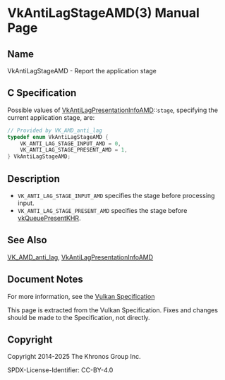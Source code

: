 # VkAntiLagStageAMD(3) Manual Page

## Name

VkAntiLagStageAMD - Report the application stage



## [](#_c_specification)C Specification

Possible values of [VkAntiLagPresentationInfoAMD](https://registry.khronos.org/vulkan/specs/latest/man/html/VkAntiLagPresentationInfoAMD.html)::`stage`, specifying the current application stage, are:

```c++
// Provided by VK_AMD_anti_lag
typedef enum VkAntiLagStageAMD {
    VK_ANTI_LAG_STAGE_INPUT_AMD = 0,
    VK_ANTI_LAG_STAGE_PRESENT_AMD = 1,
} VkAntiLagStageAMD;
```

## [](#_description)Description

- `VK_ANTI_LAG_STAGE_INPUT_AMD` specifies the stage before processing input.
- `VK_ANTI_LAG_STAGE_PRESENT_AMD` specifies the stage before [vkQueuePresentKHR](https://registry.khronos.org/vulkan/specs/latest/man/html/vkQueuePresentKHR.html).

## [](#_see_also)See Also

[VK\_AMD\_anti\_lag](https://registry.khronos.org/vulkan/specs/latest/man/html/VK_AMD_anti_lag.html), [VkAntiLagPresentationInfoAMD](https://registry.khronos.org/vulkan/specs/latest/man/html/VkAntiLagPresentationInfoAMD.html)

## [](#_document_notes)Document Notes

For more information, see the [Vulkan Specification](https://registry.khronos.org/vulkan/specs/latest/html/vkspec.html#VkAntiLagStageAMD)

This page is extracted from the Vulkan Specification. Fixes and changes should be made to the Specification, not directly.

## [](#_copyright)Copyright

Copyright 2014-2025 The Khronos Group Inc.

SPDX-License-Identifier: CC-BY-4.0